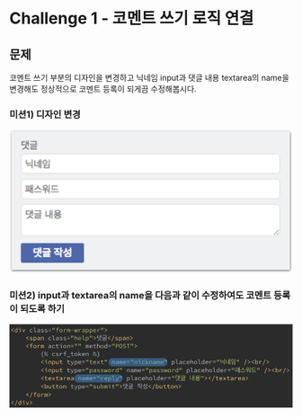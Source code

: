 # Challenge 1 - 코멘트 쓰기 로직 연결

## 문제

코멘트 쓰기 부분의 디자인을 변경하고 닉네임 input과 댓글 내용 textarea의 name을 변경해도 정상적으로 코멘트 등록이 되게끔 수정해봅시다.

### **미션1\)** **디자인** **변경**

![](../../.gitbook/assets/image%20%2879%29.png)

### 미션2\) input과 textarea의 name을 다음과 같이 수정하여도 코멘트 등록이 되도록 하기

![](../../.gitbook/assets/image%20%2884%29.png)

